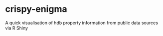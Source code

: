 # crispy-enigma
A quick visualisation of hdb property information from public data sources via R Shiny
